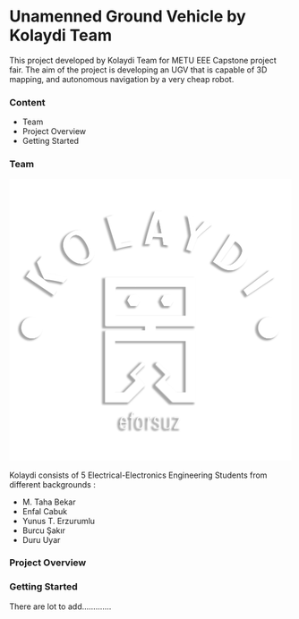 # Unamenned Ground Vehicle by Kolaydi Team
This project developed by Kolaydi Team for METU EEE Capstone project fair. The aim of the project is developing an UGV that is capable of 3D mapping, and autonomous navigation by a very cheap robot.
### Content
 - Team
 - Project Overview
 - Getting Started
 

### Team

![Alt text](logo_2.png)

Kolaydi consists of 5 Electrical-Electronics Engineering Students from different backgrounds :
- M. Taha Bekar
- Enfal Cabuk
- Yunus T. Erzurumlu
- Burcu Şakır
- Duru Uyar

### Project Overview

### Getting Started


There are lot to add.............
